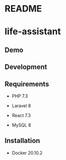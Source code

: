 # README

# life-assistant

## Demo


## Development 
 
## Requirements
- PHP 7.3
- Laravel 8

- React 7.3

- MySQL 8

## Installation
- Docker 20.10.2